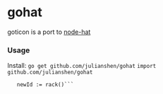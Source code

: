 gohat
========

goticon is a port to [node-hat](https://github.com/substack/node-hat)

### Usage
Install: ```go get github.com/julianshen/gohat```
```import github.com/julianshen/gohat```
```rack := gohat.Rack()
   newId := rack()```
